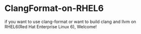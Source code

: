 ClangFormat-on-RHEL6
====================

if you want to use clang-format or want to build clang and llvm on RHEL6(Red Hat Enterprise Linux 6), Welcome!

